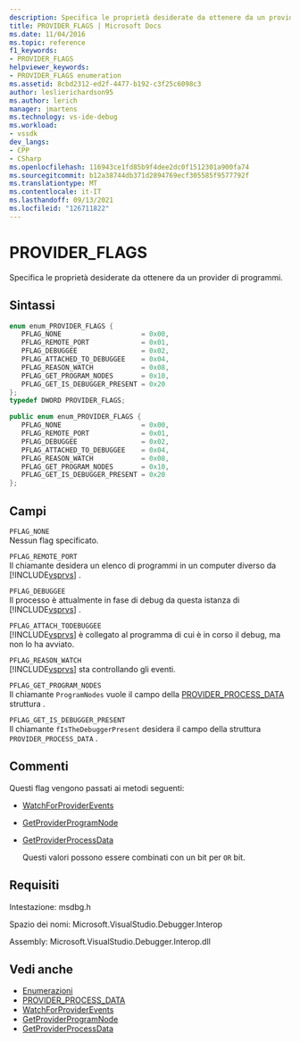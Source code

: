 ```yaml
---
description: Specifica le proprietà desiderate da ottenere da un provider di programmi.
title: PROVIDER_FLAGS | Microsoft Docs
ms.date: 11/04/2016
ms.topic: reference
f1_keywords:
- PROVIDER_FLAGS
helpviewer_keywords:
- PROVIDER_FLAGS enumeration
ms.assetid: 8cbd2312-ed2f-4477-b192-c3f25c6098c3
author: leslierichardson95
ms.author: lerich
manager: jmartens
ms.technology: vs-ide-debug
ms.workload:
- vssdk
dev_langs:
- CPP
- CSharp
ms.openlocfilehash: 116943ce1fd85b9f4dee2dc0f1512301a900fa74
ms.sourcegitcommit: b12a38744db371d2894769ecf305585f9577792f
ms.translationtype: MT
ms.contentlocale: it-IT
ms.lasthandoff: 09/13/2021
ms.locfileid: "126711822"
---
```

# <a name="provider_flags"></a>PROVIDER_FLAGS
Specifica le proprietà desiderate da ottenere da un provider di programmi.

## <a name="syntax"></a>Sintassi

```cpp
enum enum_PROVIDER_FLAGS {
   PFLAG_NONE                    = 0x00,
   PFLAG_REMOTE_PORT             = 0x01,
   PFLAG_DEBUGGEE                = 0x02,
   PFLAG_ATTACHED_TO_DEBUGGEE    = 0x04,
   PFLAG_REASON_WATCH            = 0x08,
   PFLAG_GET_PROGRAM_NODES       = 0x10,
   PFLAG_GET_IS_DEBUGGER_PRESENT = 0x20
};
typedef DWORD PROVIDER_FLAGS;
```

```csharp
public enum enum_PROVIDER_FLAGS {
   PFLAG_NONE                    = 0x00,
   PFLAG_REMOTE_PORT             = 0x01,
   PFLAG_DEBUGGEE                = 0x02,
   PFLAG_ATTACHED_TO_DEBUGGEE    = 0x04,
   PFLAG_REASON_WATCH            = 0x08,
   PFLAG_GET_PROGRAM_NODES       = 0x10,
   PFLAG_GET_IS_DEBUGGER_PRESENT = 0x20
};
```

## <a name="fields"></a>Campi
 `PFLAG_NONE`\
 Nessun flag specificato.

 `PFLAG_REMOTE_PORT`\
 Il chiamante desidera un elenco di programmi in un computer diverso da [!INCLUDE[vsprvs](../../../code-quality/includes/vsprvs_md.md)] .

 `PFLAG_DEBUGGEE`\
 Il processo è attualmente in fase di debug da questa istanza di [!INCLUDE[vsprvs](../../../code-quality/includes/vsprvs_md.md)] .

 `PFLAG_ATTACH_TODEBUGGEE`\
 [!INCLUDE[vsprvs](../../../code-quality/includes/vsprvs_md.md)] è collegato al programma di cui è in corso il debug, ma non lo ha avviato.

 `PFLAG_REASON_WATCH`\
 [!INCLUDE[vsprvs](../../../code-quality/includes/vsprvs_md.md)] sta controllando gli eventi.

 `PFLAG_GET_PROGRAM_NODES`\
 Il chiamante `ProgramNodes` vuole il campo della [PROVIDER_PROCESS_DATA](../../../extensibility/debugger/reference/provider-process-data.md) struttura .

 `PFLAG_GET_IS_DEBUGGER_PRESENT`\
 Il chiamante `fIsTheDebuggerPresent` desidera il campo della struttura `PROVIDER_PROCESS_DATA` .

## <a name="remarks"></a>Commenti
 Questi flag vengono passati ai metodi seguenti:

- [WatchForProviderEvents](../../../extensibility/debugger/reference/idebugprogramprovider2-watchforproviderevents.md)

- [GetProviderProgramNode](../../../extensibility/debugger/reference/idebugprogramprovider2-getproviderprogramnode.md)

- [GetProviderProcessData](../../../extensibility/debugger/reference/idebugprogramprovider2-getproviderprocessdata.md)

  Questi valori possono essere combinati con un bit per `OR` bit.

## <a name="requirements"></a>Requisiti
 Intestazione: msdbg.h

 Spazio dei nomi: Microsoft.VisualStudio.Debugger.Interop

 Assembly: Microsoft.VisualStudio.Debugger.Interop.dll

## <a name="see-also"></a>Vedi anche
- [Enumerazioni](../../../extensibility/debugger/reference/enumerations-visual-studio-debugging.md)
- [PROVIDER_PROCESS_DATA](../../../extensibility/debugger/reference/provider-process-data.md)
- [WatchForProviderEvents](../../../extensibility/debugger/reference/idebugprogramprovider2-watchforproviderevents.md)
- [GetProviderProgramNode](../../../extensibility/debugger/reference/idebugprogramprovider2-getproviderprogramnode.md)
- [GetProviderProcessData](../../../extensibility/debugger/reference/idebugprogramprovider2-getproviderprocessdata.md)
